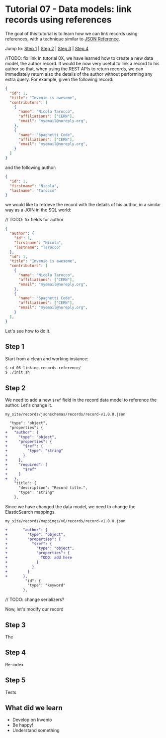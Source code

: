 # Tutorial 07 - Data models: link records using references

The goal of this tutorial is to learn how we can link records using references, with a technique similar to [JSON Reference](https://json-spec.readthedocs.io/reference.html).

Jump to: [Step 1](#step-1) | [Step 2](#step-2) | [Step 3](#step-3) | [Step 4](#step-4)

//TODO: fix link
In tutorial 0X, we have learned how to create a new data model, the author record. It would be now very useful to link a record to his author so that, when using the REST APIs to return records, we can immediately return also the details of the author without performing any extra query.
For example, given the following record:

```json
{
  "id": 1,
  "title": "Invenio is awesome",
  "contributors": [
    {
      "name": "Nicola Tarocco",
      "affiliations": ["CERN"],
      "email": "myemail@noreply.org",
    },
    {
      "name": "Spaghetti Code",
      "affiliations": ["CERN"],
      "email": "myemail@noreply.org",
    }
  ]
}
```

and the following author:

```json
{
  "id": 1,
  "firstname": "Nicola",
  "lastname": "Tarocco"
}
```

we would like to retrieve the record with the details of his author, in a similar way as a JOIN in the SQL world:

// TODO: fix fields for author
```json
{
  "author": {
    "id": 1,
    "firstname": "Nicola",
    "lastname": "Tarocco"
  },
  "id": 1,
  "title": "Invenio is awesome",
  "contributors": [
    {
      "name": "Nicola Tarocco",
      "affiliations": ["CERN"],
      "email": "myemail@noreply.org",
    },
    {
      "name": "Spaghetti Code",
      "affiliations": ["CERN"],
      "email": "myemail@noreply.org",
    }
  ],
}
```

Let's see how to do it.

## Step 1

Start from a clean and working instance:

```bash
$ cd 06-linking-records-reference/
$ ./init.sh
```

## Step 2

We need to add a new `$ref` field in the record data model to reference the author. Let's change it.

`my_site/records/jsonschemas/records/record-v1.0.0.json`

```diff
  "type": "object",
  "properties": {
+   "author": {
+     "type": "object",
+     "properties": {
+       "$ref": {
+         "type": "string"
+       }
+     },
+     "required": [
+       "$ref"
+     ]
+   },
    "title": {
      "description": "Record title.",
      "type": "string"
    },
```

Since we have changed the data model, we need to change the ElasticSearch mappings.

`my_site/records/mappings/v6/records/record-v1.0.0.json`

```diff
+       "author": {
+         "type": "object",
+         "properties": {
+           "$ref": {
+             "type": "object",
+             "properties": {
+               TODO: add here
+             }
+           }
+         }
+       },
         "id": {
          "type": "keyword"
        },
```

// TODO: change serializers?

Now, let's modify our record

## Step 3

The

## Step 4

Re-index

## Step 5

Tests


## What did we learn

- Develop on Invenio
- Be happy!
- Understand something
